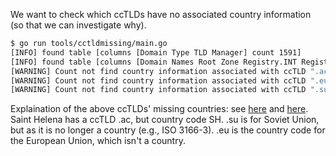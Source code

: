 We want to check which ccTLDs have no associated country information (so that we can investigate why).

```bash
$ go run tools/cctldmissing/main.go
[INFO] found table [columns [Domain Type TLD Manager] count 1591]
[INFO] found table [columns [Domain Names Root Zone Registry.INT Registry.ARPA RegistryIDN Repository] count 3]
[WARNING] Count not find country information associated with ccTLD ".ac"
[WARNING] Count not find country information associated with ccTLD ".eu"
[WARNING] Count not find country information associated with ccTLD ".su"
```

Explaination of the above ccTLDs' missing countries: see [here](https://github.com/biter777/countries/issues/64#issuecomment-1803391519) and [here](https://github.com/jakewilliami/tldinfo/blob/0a70e06eb23e9db03b4669ed3edcfd03ed4f27f8/tools/writetlds/writetlds.go#L112-L127).  Saint Helena has a ccTLD .ac, but country code SH.  .su is for Soviet Union, but as it is no longer a country (e.g., ISO 3166-3).  .eu is the country code for the European Union, which isn't a country.
